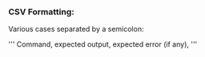 ### CSV Formatting:

Various cases separated by a semicolon: 

'''
Command, expected output, expected error (if any),
'''
